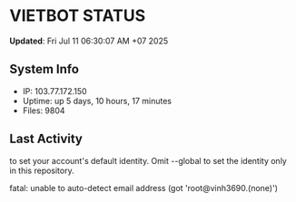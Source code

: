 # VIETBOT STATUS
**Updated**: Fri Jul 11 06:30:07 AM +07 2025

## System Info
- IP: 103.77.172.150
- Uptime: up 5 days, 10 hours, 17 minutes
- Files: 9804

## Last Activity

to set your account's default identity.
Omit --global to set the identity only in this repository.

fatal: unable to auto-detect email address (got 'root@vinh3690.(none)')
